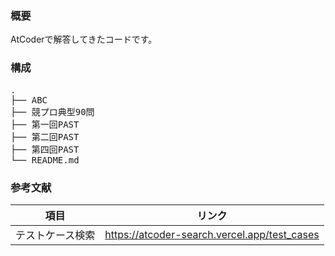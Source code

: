 ### 概要
AtCoderで解答してきたコードです。

### 構成
<pre>
.
├── ABC
├── 競プロ典型90問
├── 第一回PAST
├── 第二回PAST
├── 第四回PAST
└── README.md
</pre>

### 参考文献
<table>
    <thead>
        <tr>
            <th>項目</th>
            <th>リンク</th>
        </tr>
    </thead>
    <tbody>
        <tr>
            <td>テストケース検索</td>
            <td><a target="_blank" href="https://atcoder-search.vercel.app/test_cases">https://atcoder-search.vercel.app/test_cases</a></td>
        </tr>
    </tbody>
</table>

